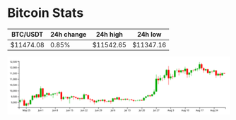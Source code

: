 # Bitcoin Stats

BTC/USDT|24h change|24h high|24h low|
|---|---|---|---|
|$11474.08|0.85%|$11542.65|$11347.16|

<img src="./chart.svg">
